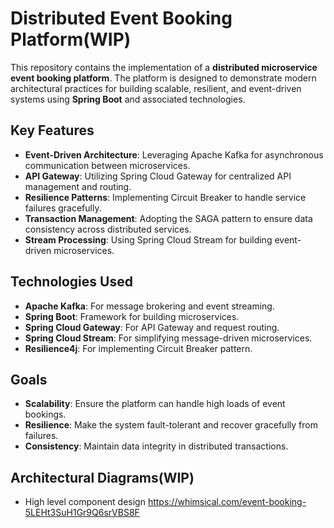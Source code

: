 # Distributed Event Booking Platform(WIP)

This repository contains the implementation of a **distributed microservice event booking platform**. The platform is
designed to demonstrate modern architectural practices for building scalable, resilient, and event-driven systems using
**Spring Boot** and associated technologies.

## Key Features

- **Event-Driven Architecture**: Leveraging Apache Kafka for asynchronous communication between microservices.
- **API Gateway**: Utilizing Spring Cloud Gateway for centralized API management and routing.
- **Resilience Patterns**: Implementing Circuit Breaker to handle service failures gracefully.
- **Transaction Management**: Adopting the SAGA pattern to ensure data consistency across distributed services.
- **Stream Processing**: Using Spring Cloud Stream for building event-driven microservices.

## Technologies Used

- **Apache Kafka**: For message brokering and event streaming.
- **Spring Boot**: Framework for building microservices.
- **Spring Cloud Gateway**: For API Gateway and request routing.
- **Spring Cloud Stream**: For simplifying message-driven microservices.
- **Resilience4j**: For implementing Circuit Breaker pattern.

## Goals

- **Scalability**: Ensure the platform can handle high loads of event bookings.
- **Resilience**: Make the system fault-tolerant and recover gracefully from failures.
- **Consistency**: Maintain data integrity in distributed transactions.

## Architectural Diagrams(WIP)

- High level component design https://whimsical.com/event-booking-5LEHt3SuH1Gr9Q6srVBS8F